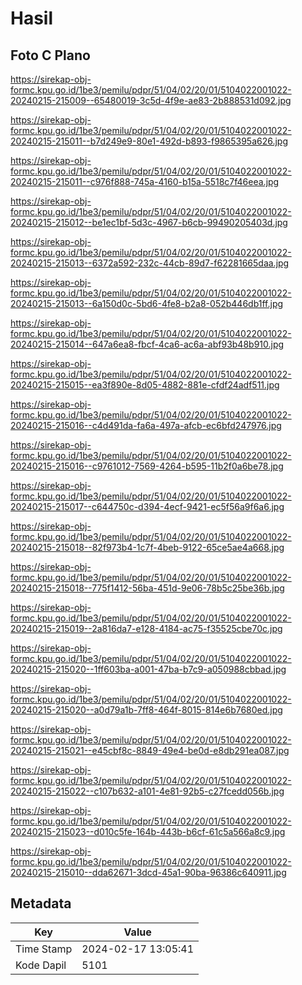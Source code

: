 # Hasil

## Foto C Plano

https://sirekap-obj-formc.kpu.go.id/1be3/pemilu/pdpr/51/04/02/20/01/5104022001022-20240215-215009--65480019-3c5d-4f9e-ae83-2b888531d092.jpg

https://sirekap-obj-formc.kpu.go.id/1be3/pemilu/pdpr/51/04/02/20/01/5104022001022-20240215-215011--b7d249e9-80e1-492d-b893-f9865395a626.jpg

https://sirekap-obj-formc.kpu.go.id/1be3/pemilu/pdpr/51/04/02/20/01/5104022001022-20240215-215011--c976f888-745a-4160-b15a-5518c7f46eea.jpg

https://sirekap-obj-formc.kpu.go.id/1be3/pemilu/pdpr/51/04/02/20/01/5104022001022-20240215-215012--be1ec1bf-5d3c-4967-b6cb-99490205403d.jpg

https://sirekap-obj-formc.kpu.go.id/1be3/pemilu/pdpr/51/04/02/20/01/5104022001022-20240215-215013--6372a592-232c-44cb-89d7-f62281665daa.jpg

https://sirekap-obj-formc.kpu.go.id/1be3/pemilu/pdpr/51/04/02/20/01/5104022001022-20240215-215013--6a150d0c-5bd6-4fe8-b2a8-052b446db1ff.jpg

https://sirekap-obj-formc.kpu.go.id/1be3/pemilu/pdpr/51/04/02/20/01/5104022001022-20240215-215014--647a6ea8-fbcf-4ca6-ac6a-abf93b48b910.jpg

https://sirekap-obj-formc.kpu.go.id/1be3/pemilu/pdpr/51/04/02/20/01/5104022001022-20240215-215015--ea3f890e-8d05-4882-881e-cfdf24adf511.jpg

https://sirekap-obj-formc.kpu.go.id/1be3/pemilu/pdpr/51/04/02/20/01/5104022001022-20240215-215016--c4d491da-fa6a-497a-afcb-ec6bfd247976.jpg

https://sirekap-obj-formc.kpu.go.id/1be3/pemilu/pdpr/51/04/02/20/01/5104022001022-20240215-215016--c9761012-7569-4264-b595-11b2f0a6be78.jpg

https://sirekap-obj-formc.kpu.go.id/1be3/pemilu/pdpr/51/04/02/20/01/5104022001022-20240215-215017--c644750c-d394-4ecf-9421-ec5f56a9f6a6.jpg

https://sirekap-obj-formc.kpu.go.id/1be3/pemilu/pdpr/51/04/02/20/01/5104022001022-20240215-215018--82f973b4-1c7f-4beb-9122-65ce5ae4a668.jpg

https://sirekap-obj-formc.kpu.go.id/1be3/pemilu/pdpr/51/04/02/20/01/5104022001022-20240215-215018--775f1412-56ba-451d-9e06-78b5c25be36b.jpg

https://sirekap-obj-formc.kpu.go.id/1be3/pemilu/pdpr/51/04/02/20/01/5104022001022-20240215-215019--2a816da7-e128-4184-ac75-f35525cbe70c.jpg

https://sirekap-obj-formc.kpu.go.id/1be3/pemilu/pdpr/51/04/02/20/01/5104022001022-20240215-215020--1ff603ba-a001-47ba-b7c9-a050988cbbad.jpg

https://sirekap-obj-formc.kpu.go.id/1be3/pemilu/pdpr/51/04/02/20/01/5104022001022-20240215-215020--a0d79a1b-7ff8-464f-8015-814e6b7680ed.jpg

https://sirekap-obj-formc.kpu.go.id/1be3/pemilu/pdpr/51/04/02/20/01/5104022001022-20240215-215021--e45cbf8c-8849-49e4-be0d-e8db291ea087.jpg

https://sirekap-obj-formc.kpu.go.id/1be3/pemilu/pdpr/51/04/02/20/01/5104022001022-20240215-215022--c107b632-a101-4e81-92b5-c27fcedd056b.jpg

https://sirekap-obj-formc.kpu.go.id/1be3/pemilu/pdpr/51/04/02/20/01/5104022001022-20240215-215023--d010c5fe-164b-443b-b6cf-61c5a566a8c9.jpg

https://sirekap-obj-formc.kpu.go.id/1be3/pemilu/pdpr/51/04/02/20/01/5104022001022-20240215-215010--dda62671-3dcd-45a1-90ba-96386c640911.jpg


## Metadata

| Key        | Value               |
| ---------- | ------------------- |
| Time Stamp | 2024-02-17 13:05:41 |
| Kode Dapil | 5101                |



